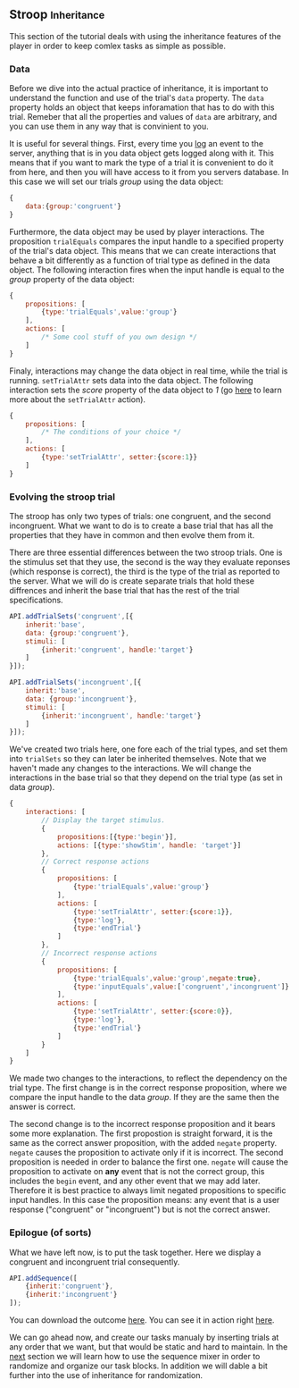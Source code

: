 ## Stroop <small>Inheritance</small>
This section of the tutorial deals with using the inheritance features of the player in order to keep comlex tasks as simple as possible.

### Data
Before we dive into the actual practice of inheritance, it is important to understand the function and use of the trial's `data` property. The `data` property holds an object that keeps inforamation that has to do with this trial. Remeber that all the properties and values of `data` are arbitrary, and you can use them in any way that is convinient to you.

It is useful for several things. First, every time you [log](./API.md#interactions-actions) an event to the server, anything that is in you data object gets logged along with it. This means that if you want to mark the type of a trial it is convenient to do it from here, and then you will have access to it from you servers database. In this case we will set our trials *group* using the data object:

```js
{
	data:{group:'congruent'}
}
```

Furthermore, the data object may be used by player interactions. The proposition `trialEquals` compares the input handle to a specified property of the trial's data object. This means that we can create interactions that behave a bit differently as a function of trial type as defined in the data object. The following interaction fires when the input handle is equal to the *group* property of the data object:

```js
{
	propositions: [
		{type:'trialEquals',value:'group'}
	],
	actions: [
		/* Some cool stuff of you own design */
	]
}
```

Finaly, interactions may change the data object in real time, while the trial is running. `setTrialAttr` sets data into the data object. The following interaction sets the *score* property of the data object to *1* (go [here](./API.md#interactions-actions) to learn more about the `setTrialAttr` action).

```js
{
	propositions: [
		/* The conditions of your choice */
	],
	actions: [
		{type:'setTrialAttr', setter:{score:1}}
	]
}
```

### Evolving the stroop trial
The stroop has only two types of trials: one congruent, and the second incongruent. What we want to do is to create a base trial that has all the properties that they have in common and then evolve them from it.

There are three essential differences between the two stroop trials. One is the stimulus set that they use, the second is the way they evaluate reponses (which response is correct), the third is the type of the trial as reported to the server. What we will do is create separate trials that hold these diffrences and inherit the base trial that has the rest of the trial specifications.

```js
API.addTrialSets('congruent',[{
	inherit:'base',
	data: {group:'congruent'},
	stimuli: [
		{inherit:'congruent', handle:'target'}
	]
}]);

API.addTrialSets('incongruent',[{
	inherit:'base',
	data: {group:'incongruent'},
	stimuli: [
		{inherit:'incongruent', handle:'target'}
	]
}]);
```

We've created two trials here, one fore each of the trial types, and set them into `trialSets` so they can later be inherited themselves. Note that we haven't made any changes to the interactions. We will change the interactions in the base trial so that they depend on the trial type (as set in data *group*).

```js
{
	interactions: [
		// Display the target stimulus.
		{
			propositions:[{type:'begin'}],
			actions: [{type:'showStim', handle: 'target'}]
		},
		// Correct response actions
		{
			propositions: [
				{type:'trialEquals',value:'group'}
			],
			actions: [
				{type:'setTrialAttr', setter:{score:1}},
				{type:'log'},
				{type:'endTrial'}
			]
		},
		// Incorrect response actions
		{
			propositions: [
				{type:'trialEquals',value:'group',negate:true},
				{type:'inputEquals',value:['congruent','incongruent']}
			],
			actions: [
				{type:'setTrialAttr', setter:{score:0}},
				{type:'log'},
				{type:'endTrial'}
			]
		}
	]
}
```

We made two changes to the interactions, to reflect the dependency on the trial type. The first change is in the correct response proposition, where we compare the input handle to the data *group*. If they are the same then the answer is correct.

The second change is to the incorrect response proposition and it bears some more explanation. The first propostion is straight forward, it is the same as the correct answer proposition, with the added `negate` property. `negate` causes the proposition to activate only if it is incorrect. The second proposition is needed in order to balance the first one. `negate` will cause the proposition to activate on **any** event that is not the correct group, this includes the `begin` event, and any other event that we may add later. Therefore it is best practice to always limit negated propositions to specific input handles. In this case the proposition means: any event that is a user response ("congruent" or "incongruent") but is not the correct answer.

### Epilogue (of sorts)
What we have left now, is to put the task together. Here we display a congruent and incongruent trial consequently.

```js
API.addSequence([
	{inherit:'congruent'},
	{inherit:'incongruent'}
]);
```

You can download the outcome [here](../../resources/tutorials/js/stroop-inheritance.js). You can see it in action right [here](#{player}../resources/tutorials/js/stroop-inheritance.js).

We can go ahead now, and create our tasks manualy by inserting trials at any order that we want, but that would be static and hard to maintain. In the [next](./stroop-block.html) section we will learn how to use the sequence mixer in order to randomize and organize our task blocks. In addition we will dable a bit further into the use of inheritance for randomization.